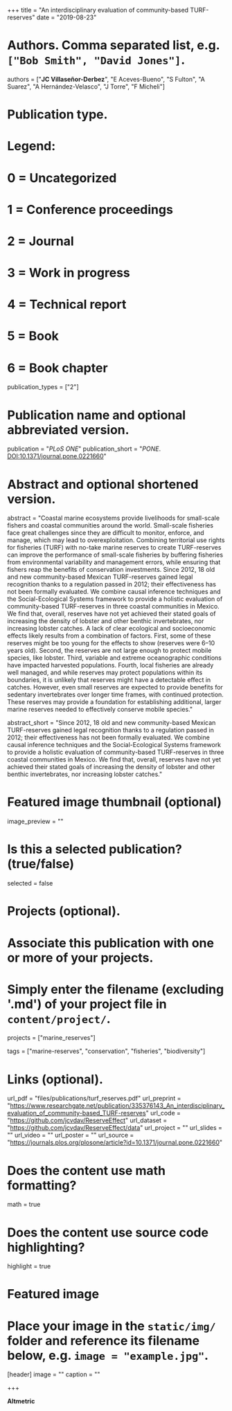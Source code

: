 +++
title = "An interdisciplinary evaluation of community-based TURF-reserves"
date = "2019-08-23"

# Authors. Comma separated list, e.g. `["Bob Smith", "David Jones"]`.
authors = ["**JC Villaseñor-Derbez**", "E Aceves-Bueno", "S Fulton", "A Suarez", "A Hernández-Velasco", "J Torre", "F Micheli"]

# Publication type.
# Legend:
# 0 = Uncategorized
# 1 = Conference proceedings
# 2 = Journal
# 3 = Work in progress
# 4 = Technical report
# 5 = Book
# 6 = Book chapter
publication_types = ["2"]

# Publication name and optional abbreviated version.
publication = "*PLoS ONE*"
publication_short = "*PONE*. [DOI:10.1371/journal.pone.0221660](https://doi.org/10.1371/journal.pone.0221660)"

# Abstract and optional shortened version.
abstract = "Coastal marine ecosystems provide livelihoods for small-scale fishers and coastal communities around the world. Small-scale fisheries face great challenges since they are difficult to monitor, enforce, and manage, which may lead to overexploitation. Combining territorial use rights for fisheries (TURF) with no-take marine reserves to create TURF-reserves can improve the performance of small-scale fisheries by buffering fisheries from environmental variability and management errors, while ensuring that fishers reap the benefits of conservation investments. Since 2012, 18 old and new community-based Mexican TURF-reserves gained legal recognition thanks to a regulation passed in 2012; their effectiveness has not been formally evaluated. We combine causal inference techniques and the Social-Ecological Systems framework to provide a holistic evaluation of community-based TURF-reserves in three coastal communities in Mexico. We find that, overall, reserves have not yet achieved their stated goals of increasing the density of lobster and other benthic invertebrates, nor increasing lobster catches. A lack of clear ecological and socioeconomic effects likely results from a combination of factors. First, some of these reserves might be too young for the effects to show (reserves were 6–10 years old). Second, the reserves are not large enough to protect mobile species, like lobster. Third, variable and extreme oceanographic conditions have impacted harvested populations. Fourth, local fisheries are already well managed, and while reserves may protect populations within its boundaries, it is unlikely that reserves might have a detectable effect in catches. However, even small reserves are expected to provide benefits for sedentary invertebrates over longer time frames, with continued protection. These reserves may provide a foundation for establishing additional, larger marine reserves needed to effectively conserve mobile species."

abstract_short = "Since 2012, 18 old and new community-based Mexican TURF-reserves gained legal recognition thanks to a regulation passed in 2012; their effectiveness has not been formally evaluated. We combine causal inference techniques and the Social-Ecological Systems framework to provide a holistic evaluation of community-based TURF-reserves in three coastal communities in Mexico. We find that, overall, reserves have not yet achieved their stated goals of increasing the density of lobster and other benthic invertebrates, nor increasing lobster catches."

# Featured image thumbnail (optional)
image_preview = ""

# Is this a selected publication? (true/false)
selected = false

# Projects (optional).
#   Associate this publication with one or more of your projects.
#   Simply enter the filename (excluding '.md') of your project file in `content/project/`.
projects = ["marine_reserves"]

tags = ["marine-reserves", "conservation", "fisheries", "biodiversity"]

# Links (optional).
url_pdf = "files/publications/turf_reserves.pdf"
url_preprint = "https://www.researchgate.net/publication/335376143_An_interdisciplinary_evaluation_of_community-based_TURF-reserves"
url_code = "https://github.com/jcvdav/ReserveEffect"
url_dataset = "https://github.com/jcvdav/ReserveEffect/data"
url_project = ""
url_slides = ""
url_video = ""
url_poster = ""
url_source = "https://journals.plos.org/plosone/article?id=10.1371/journal.pone.0221660"

# Does the content use math formatting?
math = true

# Does the content use source code highlighting?
highlight = true

# Featured image
# Place your image in the `static/img/` folder and reference its filename below, e.g. `image = "example.jpg"`.
[header]
image = ""
caption = ""

+++

**Altmetric**

<script type="text/javascript" src="https://d1bxh8uas1mnw7.cloudfront.net/assets/embed.js"></script><div class="altmetric-embed" data-badge-type="donut" data-altmetric-id="65371866" />

